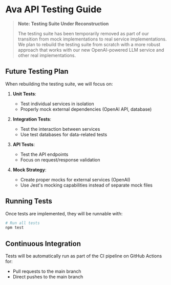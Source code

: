 # Ava API Testing Guide

> **Note: Testing Suite Under Reconstruction**
>
> The testing suite has been temporarily removed as part of our transition from mock implementations to real service implementations. We plan to rebuild the testing suite from scratch with a more robust approach that works with our new OpenAI-powered LLM service and other real implementations.

## Future Testing Plan

When rebuilding the testing suite, we will focus on:

1. **Unit Tests**:
   - Test individual services in isolation
   - Properly mock external dependencies (OpenAI API, database)

2. **Integration Tests**:
   - Test the interaction between services
   - Use test databases for data-related tests

3. **API Tests**:
   - Test the API endpoints
   - Focus on request/response validation

4. **Mock Strategy**:
   - Create proper mocks for external services (OpenAI)
   - Use Jest's mocking capabilities instead of separate mock files

## Running Tests

Once tests are implemented, they will be runnable with:

```bash
# Run all tests
npm test
```

## Continuous Integration

Tests will be automatically run as part of the CI pipeline on GitHub Actions for:
- Pull requests to the main branch
- Direct pushes to the main branch
